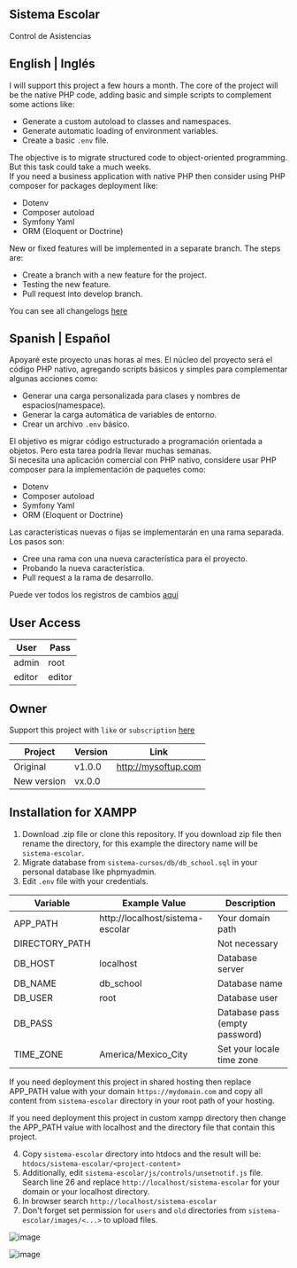 ## Sistema Escolar
Control de Asistencias

## English | Inglés
I will support this project a few hours a month.
The core of the project will be the native PHP code, adding basic and simple scripts to complement some actions like:
* Generate a custom autoload to classes and namespaces.
* Generate automatic loading of environment variables.
* Create a basic `.env` file.

The objective is to migrate structured code to object-oriented programming. But this task could take a much weeks.
<br>
If you need a business application with native PHP then consider using PHP composer for packages deployment like:
* Dotenv
* Composer autoload
* Symfony Yaml
* ORM (Eloquent or Doctrine)

New or fixed features will be implemented in a separate branch. The steps are:
* Create a branch with a new feature for the project.
* Testing the new feature.
* Pull request into develop branch.

You can see all changelogs [here](changelogs/en.md)


## Spanish | Español
Apoyaré este proyecto unas horas al mes.
El núcleo del proyecto será el código PHP nativo, agregando scripts básicos y simples para complementar algunas acciones como:
* Generar una carga personalizada para clases y nombres de espacios(namespace).
* Generar la carga automática de variables de entorno.
* Crear un archivo `.env` básico.

El objetivo es migrar código estructurado a programación orientada a objetos. Pero esta tarea podría llevar muchas semanas.
<br>
Si necesita una aplicación comercial con PHP nativo, considere usar PHP composer para la implementación de paquetes como:
* Dotenv
* Composer autoload
* Symfony Yaml
* ORM (Eloquent or Doctrine)

Las características nuevas o fijas se implementarán en una rama separada. Los pasos son:
* Cree una rama con una nueva característica para el proyecto.
* Probando la nueva característica.
* Pull request a la rama de desarrollo.

Puede ver todos los registros de cambios [aquí](changelogs/es.md)

## User Access

| User   | Pass   |
|--------|--------|
| admin  | root   |
| editor | editor |

## Owner

Support this project with `like` or `subscription` [here](https://www.youtube.com/watch?v=8h14L21eJsg)

| Project     | Version | Link                 |
|-------------|---------|----------------------|
| Original    | v1.0.0  | http://mysoftup.com  |
| New version | vx.0.0  |                      |

## Installation for XAMPP
1. Download .zip file or clone this repository. If you download zip file then rename the directory, for this example the directory name will be `sistema-escolar`.
2. Migrate database from `sistema-cursos/db/db_school.sql` in your personal database like phpmyadmin.
3. Edit `.env` file with your credentials.

| Variable       | Example Value                    | Description                    |
|----------------|----------------------------------|--------------------------------|
| APP_PATH       | http://localhost/sistema-escolar | Your domain path               |
| DIRECTORY_PATH |                                  | Not necessary                  |
| DB_HOST        | localhost                        | Database server                |
| DB_NAME        | db_school                        | Database name                  |
| DB_USER        | root                             | Database user                  |
| DB_PASS        |                                  | Database pass (empty password) |
| TIME_ZONE      | America/Mexico_City              | Set your locale time zone      |
    
If you need deployment this project in shared hosting then replace APP_PATH value with your domain `https://mydomain.com` and copy all content from `sistema-escolar` directory in your root path of your hosting.

If you need deployment this project in custom xampp directory then change the APP_PATH value with localhost and the directory file that contain this project.

4. Copy `sistema-escolar` directory into htdocs and the result will be: `htdocs/sistema-escolar/<project-content>`
5. Additionally, edit `sistema-escolar/js/controls/unsetnotif.js` file. Search line 26 and replace `http://localhost/sistema-escolar` for your domain or your localhost directory. 
6. In browser search `http://localhost/sistema-escolar`
7. Don't forget set permission for `users` and `old` directories from `sistema-escolar/images/<...>` to upload files.


![image](https://user-images.githubusercontent.com/43613125/160877647-2228e861-b991-419a-85cd-326550f49c50.png)

![image](https://user-images.githubusercontent.com/43613125/160877412-0c69c15e-c034-410d-bb00-7cd71bff8d6f.png)
